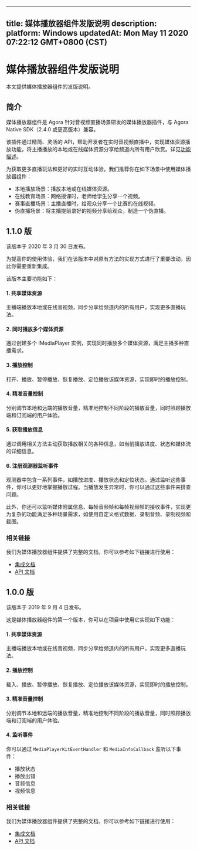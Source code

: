 
---
title: 媒体播放器组件发版说明
description: 
platform: Windows
updatedAt: Mon May 11 2020 07:22:12 GMT+0800 (CST)
---
# 媒体播放器组件发版说明
本文提供媒体播放器组件的发版说明。


## 简介
媒体播放器组件是 Agora 针对音视频直播场景研发的媒体播放器插件，与 Agora Native SDK（2.4.0 或更高版本）兼容。

该插件通过精简、灵活的 API，帮助开发者在实时音视频直播中，实现媒体资源播放功能，将主播播放的本地或在线媒体资源分享给频道内所有用户欣赏。详见[功能描述](https://docs.agora.io/cn/Interactive%20Broadcast/mediaplayer_win?platform=Windows#功能描述)。

为获取更多直播玩法和更好的实时互动体验，我们推荐你在如下场景中使用媒体播放器组件：
- 本地播放场景：播放本地或在线媒体资源。
- 在线教育场景：网络授课时，老师给学生分享一个视频。
- 赛事直播场景：主播直播时，给观众分享一个比赛的在线视频。
- 伪直播场景：将主播提前录好的视频分享给观众，制造一个伪直播。

## 1.1.0 版

该版本于 2020 年 3 月 30 日发布。

<div class="alert note">为提高你的使用体验，我们在该版本中对原有方法的实现方式进行了重要改动，因此你需要重新集成。</div>

该版本主要功能如下：

#### 1. 共享媒体资源
主播端播放本地或在线音视频，同步分享给频道内的所有用户，实现更多直播玩法。

#### 2. 同时播放多个媒体资源
通过创建多个 IMediaPlayer 实例，实现同时播放多个媒体资源，满足主播多种直播需求。

#### 3. 播放控制
打开、播放、暂停播放、恢复播放、定位播放该媒体资源，实现即时的播放控制。

#### 4. 精准音量控制
分别调节本地和远端的播放音量，精准地控制不同阶段的播放音量，同时照顾播放端和订阅端的用户体验。

#### 5. 获取播放信息
通过调用相关方法主动获取播放相关的各种信息，如当前播放进度、状态和媒体流的详细信息。

#### 6. 注册观测器监听事件

观测器中包含一系列事件，如播放进度、播放状态和定位状态。通过监听这些事件，你可以更好地掌握播放过程。当播放发生异常时，你可以通过这些事件来排查问题。

此外，你还可以监听媒体附属信息、每帧音频帧和每帧视频帧的接收事件，实现更为复杂的功能满足多种场景需求，如使用自定义格式数据、录制音频、录制视频和截图。

### 相关链接

我们为媒体播放器组件提供了完整的文档，你可以参考如下链接进行使用：

- [集成文档](https://docs.agora.io/cn/Interactive%20Broadcast/mediaplayer_win?platform=Windows)
- [API 文档](https://docs.agora.io/cn/Interactive%20Broadcast/API%20Reference/mediaplayer_cpp/1.1.0/index.html)

## 1.0.0 版

该版本于 2019 年 9 月 4 日发布。

这是媒体播放器组件的第一个版本，你可以在项目中使用它实现如下功能：

#### 1. 共享媒体资源
主播端播放本地或在线音视频，同步分享给频道内的所有用户，实现更多直播玩法。

#### 2. 播放控制
载入、播放、暂停播放、恢复播放、定位播放该媒体资源，实现即时的播放控制。

#### 3. 精准音量控制
分别调节本地和远端的播放音量，精准地控制不同阶段的播放音量，同时照顾播放端和订阅端的用户体验。

#### 4. 监听事件

你可以通过 `MediaPlayerKitEventHandler` 和 `MediaInfoCallback` 监听以下事件：

- 播放状态
- 播放出错
- 音频信息
- 视频信息

### 相关链接

我们为媒体播放器组件提供了完整的文档，你可以参考如下链接进行使用：

- [集成文档](https://docs-preview.agoralab.co/cn/Interactive%20Broadcast/mediaplayer_win?platform=Windows&versionId=a73fb9a0-61f3-11ea-a366-4fbfd071e0af)
- [API 文档](https://docs-preview.agoralab.co/cn/Video/API%20Reference/mediaplayer_cpp/v1.0.0/index.html)
